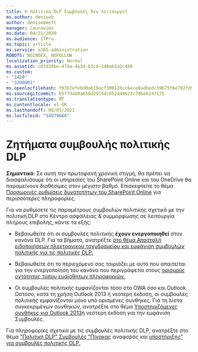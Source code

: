 ```yaml
---
title: Η πολιτική DLP Συμβουλές δεν λειτουργεί
ms.author: deniseb
author: denisebmsft
manager: laurawims
ms.date: 04/21/2020
ms.audience: ITPro
ms.topic: article
ms.service: o365-administration
ROBOTS: NOINDEX, NOFOLLOW
localization_priority: Normal
ms.assetid: c03d30be-474a-4a34-b3c0-240eb2a2c466
ms.custom:
- "1428"
- "3200001"
ms.openlocfilehash: f93b7efebd0a619acf300120cc6ece0adbedc39675f6e782fd982dc1f988edbd
ms.sourcegitcommit: b5f7da89a650d2915dc652449623c78be6247175
ms.translationtype: MT
ms.contentlocale: el-GR
ms.lasthandoff: 08/05/2021
ms.locfileid: "54079666"
---
```

# <a name="dlp-policy-tip-issues"></a>Ζητήματα συμβουλής πολιτικής DLP

**Σημαντικό**: Σε αυτή την πρωτοφανή χρονική στιγμή, θα πρέπει να διασφαλίσουμε ότι οι υπηρεσίες του SharePoint Online και του OneDrive θα παραμείνουν διαθέσιμες στον μέγιστο βαθμό. Επισκεφτείτε το θέμα [Προσωρινές ρυθμίσεις δυνατοτήτων του SharePoint Online](https://aka.ms/ODSPAdjustments) για περισσότερες πληροφορίες.

Για να ρυθμίσετε τις παραμέτρους συμβουλών πολιτικής σχετικά με την πολιτική DLP στο Κέντρο ασφάλειας & συμμόρφωσης σε λειτουργία πλήρους επιβολής, κάντε τα εξής:

- Βεβαιωθείτε ότι οι συμβουλές πολιτικής **έχουν ενεργοποιηθεί** στον κανόνα DLP. Για τα βήματα, ανατρέξτε [στο θέμα Αποστολή ειδοποιήσεων ηλεκτρονικού ταχυδρομείου και εμφάνιση συμβουλών πολιτικής για τις πολιτικές DLP.](https://docs.microsoft.com/microsoft-365/compliance/use-notifications-and-policy-tips)

- Βεβαιωθείτε ότι το περιεχόμενό σας ταιριάζει με αυτό που απαιτείται για την ενεργοποίηση του κανόνα που περιγράφεται στους [ορισμούς οντότητας τύπου ευαίσθητων πληροφοριών.](https://docs.microsoft.com/microsoft-365/compliance/sensitive-information-type-entity-definitions)

- Οι συμβουλές πολιτικής εμφανίζονται τόσο στο OWA όσο και Outlook. Ωστόσο, κατά τη χρήση Outlook 2013 ή νεότερη έκδοση, οι συμβουλές πολιτικής εμφανίζονται μόνο υπό ορισμένες συνθήκες. Για τη λίστα συγκεκριμένων συνθηκών, ανατρέξτε στο θέμα [Υποστηριζόμενες συνθήκες για Outlook 2013](https://docs.microsoft.com/microsoft-365/compliance/use-notifications-and-policy-tips)ή νεότερη έκδοση για την εμφάνιση Συμβουλές.

Για πληροφορίες σχετικά με τις συμβουλές πολιτικής DLP, ανατρέξτε στο θέμα ["Πολιτική DLP" Συμβουλές "Πίνακας](https://docs.microsoft.com/microsoft-365/compliance/dlp-policy-tips-reference?view=o365-worldwide#support-matrix-for-dlp-policy-tips-across-microsoft-apps) αναφοράς και [υποστήριξης" για συμβουλές πολιτικής DLP.](https://docs.microsoft.com/microsoft-365/compliance/dlp-policy-tips-reference?view=o365-worldwide#support-matrix-for-dlp-policy-tips-across-microsoft-apps)